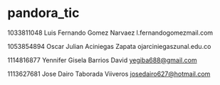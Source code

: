 # pandora_tic
1033811048 Luis Fernando Gomez Narvaez l.fernandogomezmail.com

1053854894 Oscar Julian Aciniegas Zapata ojarciniegaszunal.edu.co

1114816877 Yennifer Gisela Barrios David yegiba688@gmail.com

1113627681 Jose Dairo Taborada Viiveros josedairo627@hotmail.com

